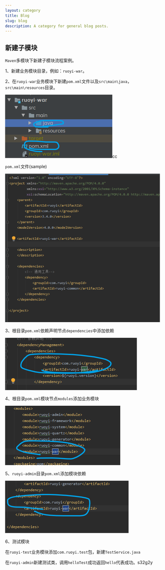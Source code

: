 ```yaml
---
layout: category
title: Blog
slug: blog
description: A category for general blog posts.
---
```


## 新建子模块

`Maven`多模块下新建子模块流程案例。

1、新建业务模块目录，例如：`ruoyi-war`。

2、在`ruoyi-war`业务模块下新建`pom.xml`文件以及`src\main\java`，`src\main\resources`目录。

![image-20210408141840402](../assets/image-20210408141840402.png)cc

`pom.xml`文件(sample)

![image-20210408141931182](../assets/image-20210408141931182.png)

3、根目录`pom.xml`依赖声明节点`dependencies`中添加依赖

![image-20210408142152930](../assets/image-20210408142152930.png)

4、根目录`pom.xml`模块节点`modules`添加业务模块

![image-20210408142245996](../assets/image-20210408142245996.png)

5、`ruoyi-admin`目录`pom.xml`添加模块依赖

![image-20210408142350241](../assets/image-20210408142350241.png)

6、测试模块

在`ruoyi-test`业务模块添加`com.ruoyi.test`包，新建`TestService.java`

在`ruoyi-admin`新建测试类，调用`helloTest`成功返回`hello`代表成功。s32g2y

